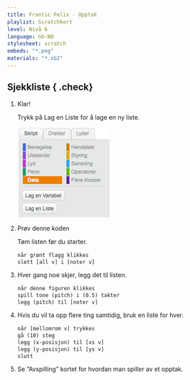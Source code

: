 ```yaml
---
title: Frantic Felix - Opptak
playlist: Scratchkort
level: Nivå 6
language: nb-NO
stylesheet: scratch
embeds: "*.png"
materials: "*.sb2"
---
```


## Sjekkliste { .check}

1.  Klar!

    Trykk på Lag en Liste for å lage en ny liste.

    ![](variable.png)


2.  Prøv denne koden
 
    Tøm listen før du starter.

    ```scratch
    når grønt flagg klikkes
    slett [all v] i [noter v]
    ```

3.  Hver gang noe skjer, legg det til listen.

    ```scratch
    når denne figuren klikkes
    spill tone (pitch) i (0.5) takter
    legg (pitch) til [noter v]
    ```

4.  Hvis du vil ta opp flere ting samtidig, bruk en liste for hver.

    ```scratch
    når [mellomrom v] trykkes
    gå (10) steg
    legg (x-posisjon) til [xs v]
    legg (y-posisjon) til [ys v]
    slutt
    ```

6. Se “Avspilling” kortet for hvordan man spiller av et opptak.
